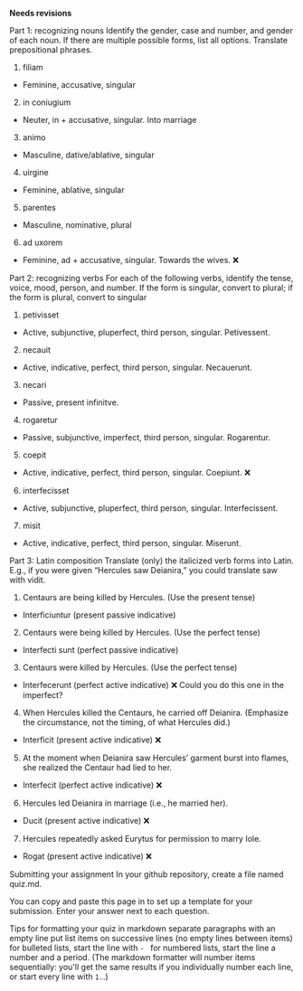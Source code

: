 **Needs revisions**

Part 1: recognizing nouns
Identify the gender, case and number, and gender of each noun. If there are multiple possible forms, list all options. 
Translate prepositional phrases.

1. filiam
- Feminine, accusative, singular
2. in coniugium
- Neuter, in + accusative, singular. Into marriage
3. animo
- Masculine, dative/ablative, singular
4. uirgine
- Feminine, ablative, singular
5. parentes
- Masculine, nominative, plural
6. ad uxorem
- Feminine, ad + accusative, singular. Towards the wives.  ❌

Part 2: recognizing verbs
For each of the following verbs, identify the tense, voice, mood, person, and number.
If the form is singular, convert to plural; if the form is plural, convert to singular
1. petivisset
- Active, subjunctive, pluperfect, third person, singular. Petivessent.
2. necauit
- Active, indicative, perfect, third person, singular. Necauerunt.  
3. necari
- Passive, present infinitve. 
4. rogaretur
- Passive, subjunctive, imperfect, third person, singular. Rogarentur.
5. coepit
- Active, indicative, perfect, third person, singular. Coepiunt. ❌
6. interfecisset
- Active, subjunctive, pluperfect, third person, singular. Interfecissent.
7. misit
- Active, indicative, perfect, third person, singular. Miserunt. 


Part 3: Latin composition
Translate (only) the italicized verb forms into Latin. E.g., if you were given “Hercules saw Deianira,” you could translate saw with vidit.

1. Centaurs are being killed by Hercules. (Use the present tense)
- Interficiuntur (present passive indicative)
2. Centaurs were being killed by Hercules. (Use the perfect tense)
- Interfecti sunt (perfect passive indicative)
3. Centaurs were killed by Hercules. (Use the perfect tense)
- Interfecerunt (perfect active indicative) ❌ Could you do this one in the imperfect?
4. When Hercules killed the Centaurs, he carried off Deianira. (Emphasize the circumstance, not the timing, of what Hercules did.)
- Interficit (present active indicative) ❌
5. At the moment when Deianira saw Hercules’ garment burst into flames, she realized the Centaur had lied to her.
- Interfecit (perfect active indicative) ❌
6. Hercules led Deianira in marriage (i.e., he married her).
- Ducit (present active indicative) ❌
7. Hercules repeatedly asked Eurytus for permission to marry Iole.
- Rogat (present active indicative) ❌

Submitting your assignment
In your github repository, create a file named quiz.md.

You can copy and paste this page in to set up a template for your submission. Enter your answer next to each question.

Tips for formatting your quiz in markdown
separate paragraphs with an empty line
put list items on successive lines (no empty lines between items)
for bulleted lists, start the line with `- `
for numbered lists, start the line a number and a period. (The markdown formatter will number items sequentially: you'll get the same results if you individually number each line, or start every line with `1.`.)
